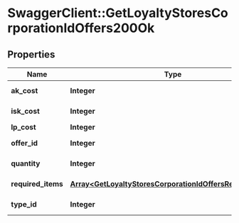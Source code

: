 # SwaggerClient::GetLoyaltyStoresCorporationIdOffers200Ok

## Properties
Name | Type | Description | Notes
------------ | ------------- | ------------- | -------------
**ak_cost** | **Integer** | Analysis kredit cost | [optional] 
**isk_cost** | **Integer** | isk_cost integer | 
**lp_cost** | **Integer** | lp_cost integer | 
**offer_id** | **Integer** | offer_id integer | 
**quantity** | **Integer** | quantity integer | 
**required_items** | [**Array&lt;GetLoyaltyStoresCorporationIdOffersRequiredItem&gt;**](GetLoyaltyStoresCorporationIdOffersRequiredItem.md) | required_items array | 
**type_id** | **Integer** | type_id integer | 


